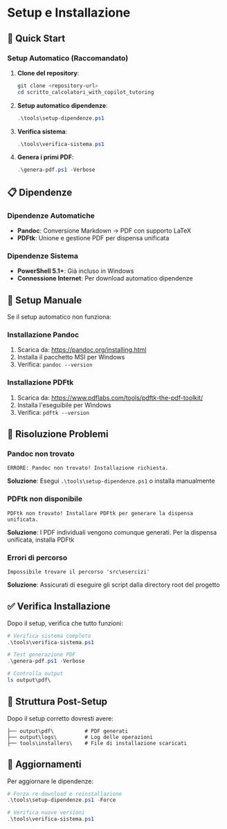# Setup e Installazione

## 🚀 Quick Start

### Setup Automatico (Raccomandato)

1. **Clone del repository**:
   ```powershell
   git clone <repository-url>
   cd scritto_calcolatori_with_copilot_tutoring
   ```

2. **Setup automatico dipendenze**:
   ```powershell
   .\tools\setup-dipendenze.ps1
   ```

3. **Verifica sistema**:
   ```powershell
   .\tools\verifica-sistema.ps1
   ```

4. **Genera i primi PDF**:
   ```powershell
   .\genera-pdf.ps1 -Verbose
   ```

## 📋 Dipendenze

### Dipendenze Automatiche
- **Pandoc**: Conversione Markdown → PDF con supporto LaTeX
- **PDFtk**: Unione e gestione PDF per dispensa unificata

### Dipendenze Sistema
- **PowerShell 5.1+**: Già incluso in Windows
- **Connessione Internet**: Per download automatico dipendenze

## 🔧 Setup Manuale

Se il setup automatico non funziona:

### Installazione Pandoc
1. Scarica da: https://pandoc.org/installing.html
2. Installa il pacchetto MSI per Windows
3. Verifica: `pandoc --version`

### Installazione PDFtk
1. Scarica da: https://www.pdflabs.com/tools/pdftk-the-pdf-toolkit/
2. Installa l'eseguibile per Windows
3. Verifica: `pdftk --version`

## 🐛 Risoluzione Problemi

### Pandoc non trovato
```
ERRORE: Pandoc non trovato! Installazione richiesta.
```
**Soluzione**: Esegui `.\tools\setup-dipendenze.ps1` o installa manualmente

### PDFtk non disponibile
```
PDFtk non trovato! Installare PDFtk per generare la dispensa unificata.
```
**Soluzione**: I PDF individuali vengono comunque generati. Per la dispensa unificata, installa PDFtk

### Errori di percorso
```
Impossibile trovare il percorso 'src\esercizi'
```
**Soluzione**: Assicurati di eseguire gli script dalla directory root del progetto

## ✅ Verifica Installazione

Dopo il setup, verifica che tutto funzioni:

```powershell
# Verifica sistema completo
.\tools\verifica-sistema.ps1

# Test generazione PDF
.\genera-pdf.ps1 -Verbose

# Controlla output
ls output\pdf\
```

## 📁 Struttura Post-Setup

Dopo il setup corretto dovresti avere:

```
├── output\pdf\          # PDF generati
├── output\logs\         # Log delle operazioni
├── tools\installers\    # File di installazione scaricati
```

## 🔄 Aggiornamenti

Per aggiornare le dipendenze:

```powershell
# Forza re-download e reinstallazione
.\tools\setup-dipendenze.ps1 -Force

# Verifica nuove versioni
.\tools\verifica-sistema.ps1
```